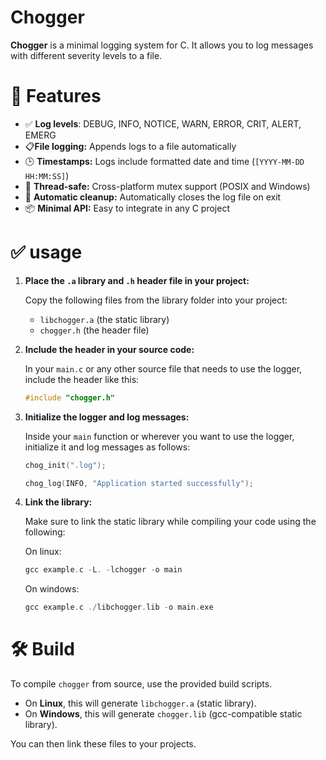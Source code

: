 # Chogger
**Chogger** is a minimal logging system for C. It allows you to log messages with different severity levels to a file.

# 🚀 Features
- ✅ **Log levels**: DEBUG, INFO, NOTICE, WARN, ERROR, CRIT, ALERT, EMERG
- 📋**File logging:** Appends logs to a file automatically
- 🕒 **Timestamps:** Logs include formatted date and time (`[YYYY-MM-DD HH:MM:SS]`)
- 🧵 **Thread-safe:** Cross-platform mutex support (POSIX and Windows)
- 🧹 **Automatic cleanup:** Automatically closes the log file on exit
- 📦 **Minimal API:** Easy to integrate in any C project

# ✅ usage
1. **Place the `.a` library and `.h` header file in your project:**

    Copy the following files from the library folder into your project:

    - `libchogger.a` (the static library)
    - `chogger.h` (the header file)

2. **Include the header in your source code:**

    In your `main.c` or any other source file that needs to use the logger, include the header like this:

    ```c
    #include "chogger.h"
    ```
    
3. **Initialize the logger and log messages:**

    Inside your `main` function or wherever you want to use the logger, initialize it and log messages as follows:

    ```c
    chog_init(".log");

    chog_log(INFO, "Application started successfully");
    ```

4. **Link the library:**

    Make sure to link the static library while compiling your code using the following:

    On linux:
    ```c
    gcc example.c -L. -lchogger -o main
    ```

    On windows:
    ```c
    gcc example.c ./libchogger.lib -o main.exe
    ```

# 🛠️ Build
To compile `chogger` from source, use the provided build scripts.

- On **Linux**, this will generate `libchogger.a` (static library).
- On **Windows**, this will generate `chogger.lib` (gcc-compatible static library).

You can then link these files to your projects.